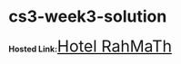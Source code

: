 <html lang="en">
    <head>
        <link rel="preconnect" href="https://fonts.googleapis.com">
        <link rel="preconnect" href="https://fonts.gstatic.com" crossorigin>
        <link href="https://fonts.googleapis.com/css2?family=Abril+Fatface&display=swap" rel="stylesheet">
    </head>
    <body>        
        <h1>cs3-week3-solution</h1>
        <strong>Hosted Link:</strong><a href="https://jubee369.github.io/cs3-week3-solution/index.html" target="_blank" style="font-size: 2em;, font-weight: 800;,font-family: 'Abril Fatface',serif;">Hotel RahMaTh</a>
    </body>
</html>

